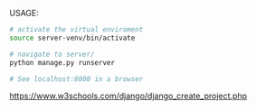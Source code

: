 USAGE:


```bash
# activate the virtual enviroment
source server-venv/bin/activate

# navigate to server/
python manage.py runserver

# See localhost:8000 in a browser
```


https://www.w3schools.com/django/django_create_project.php
